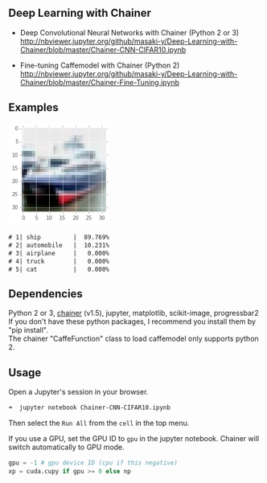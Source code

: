 ## Deep Learning with Chainer  

* Deep Convolutional Neural Networks with Chainer (Python 2 or 3)  
http://nbviewer.jupyter.org/github/masaki-y/Deep-Learning-with-Chainer/blob/master/Chainer-CNN-CIFAR10.ipynb

* Fine-tuning Caffemodel with Chainer (Python 2)  
http://nbviewer.jupyter.org/github/masaki-y/Deep-Learning-with-Chainer/blob/master/Chainer-Fine-Tuning.ipynb


## Examples  
![ship image in CIFAR-10](/examples/cifar10-ship.png)
```
# 1| ship         |  89.769%
# 2| automobile   |  10.231%
# 3| airplane     |   0.000%
# 4| truck        |   0.000%
# 5| cat          |   0.000%
```

## Dependencies
Python 2 or 3, [chainer](http://chainer.org/) (v1.5), jupyter, matplotlib, scikit-image, progressbar2  
If you don't have these python packages, I recommend you install them by "pip install".  
The chainer "CaffeFunction" class to load caffemodel only supports python 2.  

## Usage
Open a Jupyter's session in your browser.  
```sh
➜  jupyter notebook Chainer-CNN-CIFAR10.ipynb
```
Then select the `Run All` from the `cell` in the top menu.  

If you use a GPU, set the GPU ID to `gpu` in the jupyter notebook.
Chainer will switch automatically to GPU mode.
```py
gpu = -1 # gpu device ID (cpu if this negative)
xp = cuda.cupy if gpu >= 0 else np  
```
